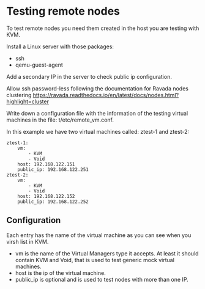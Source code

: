 # Testing remote nodes

To test remote nodes you need them created in the host you are testing
with KVM.

Install a Linux server with those packages:

- ssh
- qemu-guest-agent

Add a secondary IP in the server to check public ip configuration.

Allow ssh password-less following the documentation for Ravada nodes clustering
https://ravada.readthedocs.io/en/latest/docs/nodes.html?highlight=cluster

Write down a configuration file with the information of the testing virtual machines
in the file: t/etc/remote\_vm.conf.

In this example we have two virtual machines called: ztest-1 and ztest-2:

    ztest-1:
        vm:
            - KVM
            - Void
        host: 192.168.122.151
        public_ip: 192.168.122.251
    ztest-2:
        vm:
            - KVM
            - Void
        host: 192.168.122.152
        public_ip: 192.168.122.252


## Configuration

Each entry has the name of the virtual machine as you can see when you virsh list
in KVM.

- vm is the name of the Virtual Managers type it accepts. At least it should contain
KVM and Void, that is used to test generic mock virtual machines.
- host is the ip of the virtual machine.
- public\_ip is optional and is used to test nodes with more than one IP.
